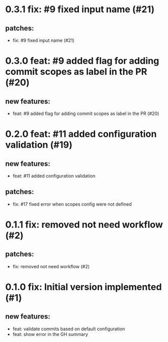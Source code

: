 # 0.3.1 fix: #9 fixed input name (#21)

## patches:
* fix: #9 fixed input name (#21)

# 0.3.0 feat: #9 added flag for adding commit scopes as label in the PR (#20)

## new features:
* feat: #9 added flag for adding commit scopes as label in the PR (#20)

# 0.2.0 feat: #11 added configuration validation (#19)

## new features:
* feat: #11 added configuration validation
## patches:
* fix: #17 fixed error when scopes config were not defined

# 0.1.1 fix: removed not need workflow (#2)

## patches:
* fix: removed not need workflow (#2)

# 0.1.0 fix: Initial version implemented (#1)

## new features:
* feat: validate commits based on default configuration
* feat: show error in the GH summary

